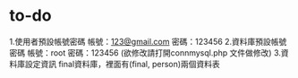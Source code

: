 # to-do

1.使用者預設帳號密碼
帳號：123@gmail.com
密碼：123456
2.資料庫預設帳號密碼
帳號：root
密碼：123456
(欲修改請打開connmysql.php 文件做修改)
3.資料庫設定資訊
final資料庫，裡面有(final, person)兩個資料表

